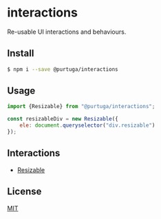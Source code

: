 # interactions
Re-usable UI interactions and behaviours.

## Install

```bash
$ npm i --save @purtuga/interactions
```

## Usage

```javascript
import {Resizable} from "@purtuga/interactions";

const resizableDiv = new Resizable({
    ele: document.queryselector("div.resizable")
});
```

## Interactions

-   [Resizable]("./src/Resizable/README.md")

## License

[MIT](./LICENSE)

